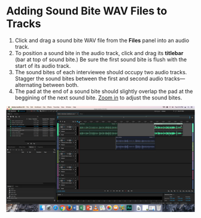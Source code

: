 # Adding Sound Bite WAV Files to Tracks

1. Click and drag a sound bite WAV file from the **Files** panel into an audio track. 
2. To position a sound bite in the audio track, click and drag its **titlebar** \(bar at top of sound bite.\) Be sure the first sound bite is flush with the start of its audio track.   
3. The sound bites of each interviewee should occupy two audio tracks. Stagger the sound bites between the first and second audio tracks—alternating between both.
4. The pad at the end of a sound bite should slightly overlap the pad at the beggining of the next sound bite. [Zoom in](/listening-and-logging/zooming-in-out.md) to adjust the sound bites.

![Adding sound bite WAV files to tracks.](/assets/adding-sound-bite-wav-files-to-tracks.png)

